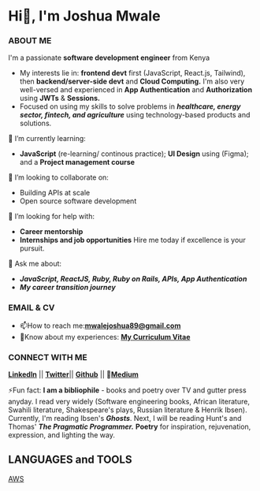 # Hi👋, I'm Joshua Mwale 

### ABOUT ME
I'm a passionate **software development engineer** from Kenya
* My interests lie in: **frontend devt** first (JavaScript, React.js, Tailwind), then **backend/server-side devt** and **Cloud Computing.** I'm also very well-versed and experienced in **App Authentication** and **Authorization** using **JWTs** & **Sessions.**
* Focused on using my skills to solve problems in ***healthcare, energy sector, fintech, and agriculture*** using technology-based products and solutions.

🌱 I’m currently learning: 
* **JavaScript** (re-learning/ continous practice); **UI Design** using (Figma); and a **Project management course**

👯 I’m looking to collaborate on:
* Building APIs at scale
* Open source software development
 
🤔 I’m looking for help with:
* **Career mentorship**
* **Internships and job opportunities** Hire me today if excellence is your pursuit. 
 
💬 Ask me about:
* ***JavaScript, ReactJS, Ruby, Ruby on Rails, APIs, App Authentication***
* ***My career transition journey***

### EMAIL & CV
* 📫How to reach me:**mwalejoshua89@gmail.com**
* 📄Know about my experiences: [**My Curriculum Vitae**](https://docs.google.com/document/d/1Wd31QSVlSuSrFFP66UXHsh-j_eNnt9rbYS_jQhpuR7k/edit)
 
 ### CONNECT WITH ME
[**LinkedIn**](https://www.linkedin.com/in/joshua-mwale-8a8a3557/) || [**Twitter**](https://twitter.com/joshua_mwale)|| [**Github**](https://github.com/joshuamwale) || 📝[**Medium**](https://medium.com/@mwale_josh)

⚡Fun fact: **I am a bibliophile** - books and poetry over TV and gutter press anyday. I read very widely (Software engineering books, African literature, Swahili literature, Shakespeare's plays, Russian literature & Henrik Ibsen). Currently, I'm reading Ibsen's ***Ghosts***. Next, I will be reading Hunt's and Thomas' ***The Pragmatic Programmer.*** **Poetry** for inspiration, rejuvenation, expression, and lighting the way.

## LANGUAGES and TOOLS
[AWS](https://aws.amazon.com/amplify/)


